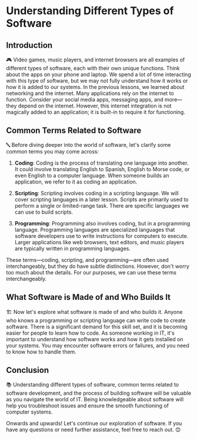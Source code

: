 # Understanding Different Types of Software

## Introduction
🎮 Video games, music players, and internet browsers are all examples of different types of software, each with their own unique functions. Think about the apps on your phone and laptop. We spend a lot of time interacting with this type of software, but we may not fully understand how it works or how it is added to our systems. In the previous lessons, we learned about networking and the internet. Many applications rely on the internet to function. Consider your social media apps, messaging apps, and more—they depend on the internet. However, this internet integration is not magically added to an application; it is built-in to require it for functioning.

## Common Terms Related to Software
🔤 Before diving deeper into the world of software, let's clarify some common terms you may come across:

1. **Coding**: Coding is the process of translating one language into another. It could involve translating English to Spanish, English to Morse code, or even English to a computer language. When someone builds an application, we refer to it as coding an application.

2. **Scripting**: Scripting involves coding in a scripting language. We will cover scripting languages in a later lesson. Scripts are primarily used to perform a single or limited-range task. There are specific languages we can use to build scripts.

3. **Programming**: Programming also involves coding, but in a programming language. Programming languages are specialized languages that software developers use to write instructions for computers to execute. Larger applications like web browsers, text editors, and music players are typically written in programming languages.

These terms—coding, scripting, and programming—are often used interchangeably, but they do have subtle distinctions. However, don't worry too much about the details. For our purposes, we can use these terms interchangeably.

## What Software is Made of and Who Builds It
🏗️ Now let's explore what software is made of and who builds it. Anyone who knows a programming or scripting language can write code to create software. There is a significant demand for this skill set, and it is becoming easier for people to learn how to code. As someone working in IT, it's important to understand how software works and how it gets installed on your systems. You may encounter software errors or failures, and you need to know how to handle them.

## Conclusion
📚 Understanding different types of software, common terms related to software development, and the process of building software will be valuable as you navigate the world of IT. Being knowledgeable about software will help you troubleshoot issues and ensure the smooth functioning of computer systems.

Onwards and upwards! Let's continue our exploration of software. If you have any questions or need further assistance, feel free to reach out. 😊